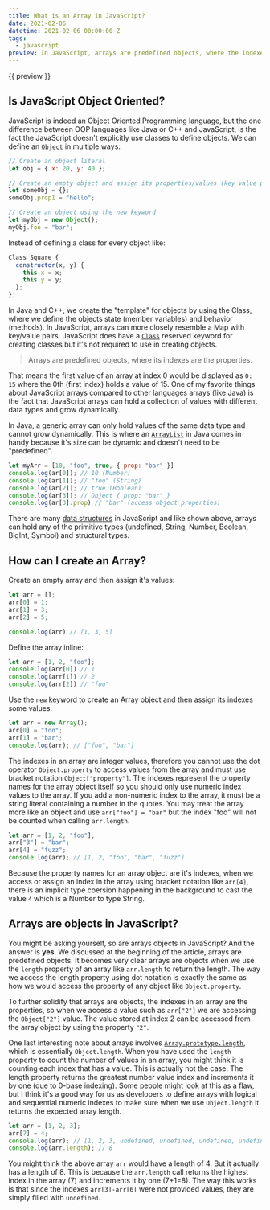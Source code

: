 ```yaml
---
title: What is an Array in JavaScript?
date: 2021-02-06
datetime: 2021-02-06 00:00:00 Z
tags:
  - javascript
preview: In JavaScript, arrays are predefined objects, where the indexes are the arrays properties. They can hold a collection of values with differing data types. The array is a go-to data structure for common list related tasks.
---
```


{{ preview }}

<h2 class="post-heading">Is JavaScript Object Oriented?</h2>

JavaScript is indeed an Object Oriented Programming language, but the one difference between OOP languages like Java or C++ and JavaScript, is the fact the JavaScript doesn't explicitly use classes to define objects. We can define an [`Object`](https://developer.mozilla.org/en-US/docs/Web/JavaScript/Reference/Global_Objects/Object) in multiple ways:

```js
// Create an object literal 
let obj = { x: 20, y: 40 };

// Create an empty object and assign its properties/values (key value pairs)
let someObj = {};
someObj.prop1 = "hello"; 

// Create an object using the new keyword
let myObj = new Object();
myObj.foo = "bar";
```

Instead of defining a class for every object like: 

```js
Class Square { 
  constructor(x, y) {
    this.x = x;
    this.y = y;
  }; 
};
```

In Java and C++, we create the "template" for objects by using the Class, where we define the objects state (member variables) and behavior (methods). In JavaScript, arrays can more closely resemble a Map with key/value pairs. JavaScript does have a [`Class`](https://developer.mozilla.org/en-US/docs/Web/JavaScript/Reference/Classes) reserved keyword for creating classes but it's not required to use in creating objects. 

> Arrays are predefined objects, where its indexes are the properties. 

That means the first value of an array at index 0 would be displayed as `0: 15` where the 0th (first index) holds a value of 15. One of my favorite things about JavaScript arrays compared to other languages arrays (like Java) is the fact that JavaScript arrays can hold a collection of values with different data types and grow dynamically. 

In Java, a generic array can only hold values of the same data type and cannot grow dynamically. This is where an [`ArrayList`](https://www.geeksforgeeks.org/arraylist-in-java/) in Java comes in handy because it's size can be dynamic and doesn't need to be "predefined".

```js
let myArr = [10, "foo", true, { prop: "bar" }]
console.log(ar[0]); // 10 (Number)
console.log(ar[1]); // "foo" (String)
console.log(ar[2]); // true (Boolean)
console.log(ar[3]); // Object { prop: "bar" }
console.log(ar[3].prop) // "bar" (access object properties)
```

There are many [data structures](https://developer.mozilla.org/en-US/docs/Web/JavaScript/Data_structures) in JavaScript and like shown above, arrays can hold any of the primitive types (undefined, String, Number, Boolean, BigInt, Symbol) and structural types.

<h2 class="post-heading">How can I create an Array?</h2>

Create an empty array and then assign it's values:

```js
let arr = [];
arr[0] = 1;
arr[1] = 3;
arr[2] = 5;

console.log(arr) // [1, 3, 5]
```

Define the array inline:

```js
let arr = [1, 2, "foo"];
console.log(arr[0]) // 1
console.log(arr[1]) // 2
console.log(arr[2]) // "foo"
```

Use the `new` keyword to create an Array object and then assign its indexes some values:

```js
let arr = new Array();
arr[0] = "foo";
arr[1] = "bar";
console.log(arr); // ["foo", "bar"]
```

The indexes in an array are integer values, therefore you cannot use the dot operator `Object.property` to access values from the array and must use bracket notation `Object["property"]`. The indexes represent the property names for the array object itself so you should only use numeric index values to the array. If you add a non-numeric index to the array, it must be a string literal containing a number in the quotes. You may treat the array more like an object and use `arr["foo"] = "bar"` but the index "foo" will not be counted when calling `arr.length`.

```js
let arr = [1, 2, "foo"];
arr["3"] = "bar";
arr[4] = "fuzz";
console.log(arr); // [1, 2, "foo", "bar", "fuzz"]
```

Because the property names for an array object are it's indexes, when we access or assign an index in the array using bracket notation like `arr[4]`, there is an implicit type coersion happening in the background to cast the value `4` which is a Number to type String.

<h2 class="post-heading">Arrays are objects in JavaScript?</h2>

You might be asking yourself, so are arrays objects in JavaScript? And the answer is **yes**. We discussed at the beginning of the article, arrays are predefined objects. It becomes very clear arrays are objects when we use the `length` property of an array like `arr.length` to return the length. The way we access the length property using dot notation is exactly the same as how we would access the property of any object like `Object.property`. 

To further solidify that arrays are objects, the indexes in an array are the properties, so when we access a value such as `arr["2"]` we are accessing the `Object["2"]` value. The value stored at index 2 can be accessed from the array object by using the property `"2"`.

One last interesting note about arrays involves [`Array.prototype.length`](https://developer.mozilla.org/en-US/docs/Web/JavaScript/Reference/Global_Objects/Array/length), which is essentially `Object.length`. When you have used the `length` property to count the number of values in an array, you might think it is counting each index that has a value. This is actually not the case. The length property returns the greatest number value index and increments it by one (due to 0-base indexing). Some people might look at this as a flaw, but I think it's a good way for us as developers to define arrays with logical and sequential numeric indexes to make sure when we use `Object.length` it returns the expected array length.

```js
let arr = [1, 2, 3];
arr[7] = 4;
console.log(arr); // [1, 2, 3, undefined, undefined, undefined, undefined, 4]
console.log(arr.length); // 8
```

You might think the above array `arr` would have a length of 4. But it actually has a length of 8. This is because the `arr.length` call returns the highest index in the array (7) and increments it by one (7+1=8). The way this works is that since the indexes `arr[3]-arr[6]` were not provided values, they are simply filled with `undefined`.
